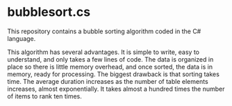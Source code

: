 # bubblesort.cs
This repository contains a bubble sorting algorithm coded in the C# language. 

This algorithm has several advantages. It is simple to write, easy to understand, and only takes a few lines of code. The data is organized in place so there is little memory overhead, and once sorted, the data is in memory, ready for processing. The biggest drawback is that sorting takes time. The average duration increases as the number of table elements increases, almost exponentially. It takes almost a hundred times the number of items to rank ten times.
